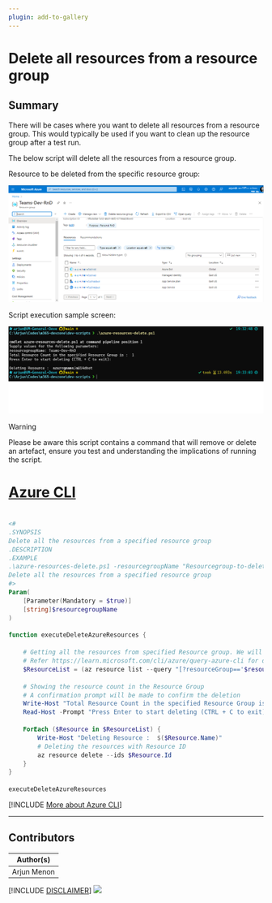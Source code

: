 ```yaml
---
plugin: add-to-gallery
---
```


# Delete all resources from a resource group

## Summary

There will be cases where you want to delete all resources from a resource group. This would typically be used if you want to clean up the resource group after a test run.

 The below script will delete all the resources from a resource group.

Resource to be deleted from the specific resource group:

![Example Screenshot](assets/example.png)

Script execution sample screen:

![Example Screenshot](assets/example2.png)

> [!WARNING]
> Please be aware this script contains a command that will remove or delete an artefact, ensure you test and understanding the implications of running the script.

# [Azure CLI](#tab/azure-cli)

```powershell

<#
.SYNOPSIS
Delete all the resources from a specified resource group
.DESCRIPTION
.EXAMPLE
.\azure-resources-delete.ps1 -resourcegroupName "Resourcegroup-to-delete"
Delete all the resources from a specified resource group
#>
Param(
    [Parameter(Mandatory = $true)]
    [string]$resourcegroupName
)

function executeDeleteAzureResources {

    # Getting all the resources from specified Resource group. We will be filtering the Resources group using JMESPath Query. 
    # Refer https://learn.microsoft.com/cli/azure/query-azure-cli for details
    $ResourceList = (az resource list --query "[?resourceGroup=='$resourcegroupName'].{ Name: name, Id: id}") | ConvertFrom-Json

    # Showing the resource count in the Resource Group
    # A confirmation prompt will be made to confirm the deletion
    Write-Host "Total Resource Count in the specified Resource Group is : "$ResourceList.Count
    Read-Host -Prompt "Press Enter to start deleting (CTRL + C to exit)"

    ForEach ($Resource in $ResourceList) {
        Write-Host "Deleting Resource :  $($Resource.Name)"
        # Deleting the resources with Resource ID
        az resource delete --ids $Resource.Id
    }
}

executeDeleteAzureResources

```

[!INCLUDE [More about Azure CLI](../../docfx/includes/MORE-AZURECLI.md)]

***

## Contributors

| Author(s) |
|-----------|
| Arjun Menon |


[!INCLUDE [DISCLAIMER](../../docfx/includes/DISCLAIMER.md)]
<img src="https://m365-visitor-stats.azurewebsites.net/script-samples/scripts/azure-delete-allresources-resourcegroup" aria-hidden="true" />